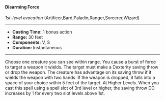#### Disarming Force
*1st-level evocation* (Artificer,Bard,Paladin,Ranger,Sorcerer,Wizard)
___
- **Casting Time:** 1 bonus action
- **Range:** 30 feet
- **Components:** V, S
- **Duration:** Instantaneous
---
Choose one creature you can see within range. You
cause a burst of force to target a weapon it wields.
The target must make a Dexterity saving throw or
drop the weapon. The creature has advantage on its
saving throw if it wields the weapon with two
hands. If the weapon is dropped, it falls into a space
of your choice within 5 feet of the target.
At Higher Levels.  When you cast this spell using
a spell slot of 3rd level or higher, the saving throw
DC increases by 1 for every two slot levels above 1st.
